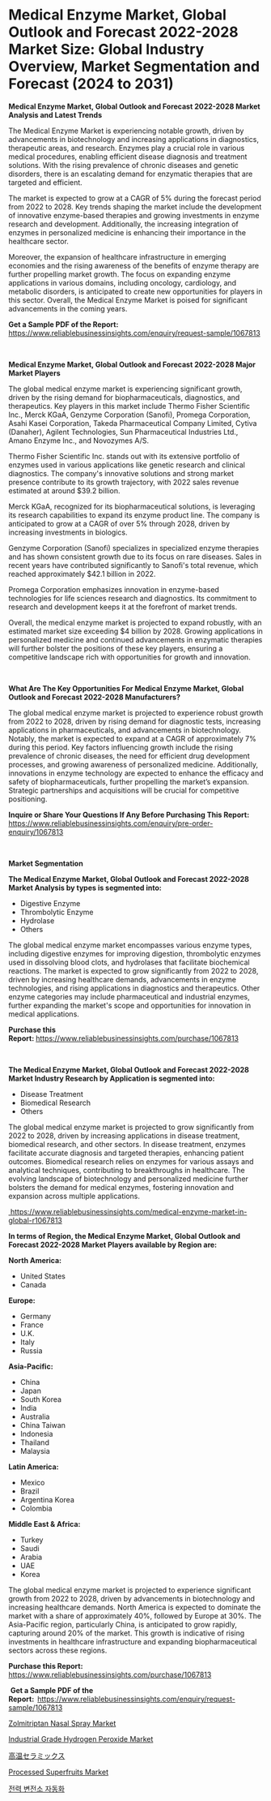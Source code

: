 <p><h1>Medical Enzyme Market, Global Outlook and Forecast 2022-2028 Market Size: Global Industry Overview, Market Segmentation and Forecast (2024 to 2031)</h1></p><p><strong>Medical Enzyme Market, Global Outlook and Forecast 2022-2028 Market Analysis and Latest Trends</strong></p>
<p><p>The Medical Enzyme Market is experiencing notable growth, driven by advancements in biotechnology and increasing applications in diagnostics, therapeutic areas, and research. Enzymes play a crucial role in various medical procedures, enabling efficient disease diagnosis and treatment solutions. With the rising prevalence of chronic diseases and genetic disorders, there is an escalating demand for enzymatic therapies that are targeted and efficient.</p><p>The market is expected to grow at a CAGR of 5% during the forecast period from 2022 to 2028. Key trends shaping the market include the development of innovative enzyme-based therapies and growing investments in enzyme research and development. Additionally, the increasing integration of enzymes in personalized medicine is enhancing their importance in the healthcare sector. </p><p>Moreover, the expansion of healthcare infrastructure in emerging economies and the rising awareness of the benefits of enzyme therapy are further propelling market growth. The focus on expanding enzyme applications in various domains, including oncology, cardiology, and metabolic disorders, is anticipated to create new opportunities for players in this sector. Overall, the Medical Enzyme Market is poised for significant advancements in the coming years.</p></p>
<p><strong>Get a Sample PDF of the Report:&nbsp;</strong> <a href="https://www.reliablebusinessinsights.com/enquiry/request-sample/1067813">https://www.reliablebusinessinsights.com/enquiry/request-sample/1067813</a></p>
<p>&nbsp;</p>
<p><strong>Medical Enzyme Market, Global Outlook and Forecast 2022-2028 Major Market Players</strong></p>
<p><p>The global medical enzyme market is experiencing significant growth, driven by the rising demand for biopharmaceuticals, diagnostics, and therapeutics. Key players in this market include Thermo Fisher Scientific Inc., Merck KGaA, Genzyme Corporation (Sanofi), Promega Corporation, Asahi Kasei Corporation, Takeda Pharmaceutical Company Limited, Cytiva (Danaher), Agilent Technologies, Sun Pharmaceutical Industries Ltd., Amano Enzyme Inc., and Novozymes A/S.</p><p>Thermo Fisher Scientific Inc. stands out with its extensive portfolio of enzymes used in various applications like genetic research and clinical diagnostics. The company's innovative solutions and strong market presence contribute to its growth trajectory, with 2022 sales revenue estimated at around $39.2 billion.</p><p>Merck KGaA, recognized for its biopharmaceutical solutions, is leveraging its research capabilities to expand its enzyme product line. The company is anticipated to grow at a CAGR of over 5% through 2028, driven by increasing investments in biologics.</p><p>Genzyme Corporation (Sanofi) specializes in specialized enzyme therapies and has shown consistent growth due to its focus on rare diseases. Sales in recent years have contributed significantly to Sanofi's total revenue, which reached approximately $42.1 billion in 2022.</p><p>Promega Corporation emphasizes innovation in enzyme-based technologies for life sciences research and diagnostics. Its commitment to research and development keeps it at the forefront of market trends. </p><p>Overall, the medical enzyme market is projected to expand robustly, with an estimated market size exceeding $4 billion by 2028. Growing applications in personalized medicine and continued advancements in enzymatic therapies will further bolster the positions of these key players, ensuring a competitive landscape rich with opportunities for growth and innovation.</p></p>
<p>&nbsp;</p>
<p><strong>What Are The Key Opportunities For Medical Enzyme Market, Global Outlook and Forecast 2022-2028 Manufacturers?</strong></p>
<p><p>The global medical enzyme market is projected to experience robust growth from 2022 to 2028, driven by rising demand for diagnostic tests, increasing applications in pharmaceuticals, and advancements in biotechnology. Notably, the market is expected to expand at a CAGR of approximately 7% during this period. Key factors influencing growth include the rising prevalence of chronic diseases, the need for efficient drug development processes, and growing awareness of personalized medicine. Additionally, innovations in enzyme technology are expected to enhance the efficacy and safety of biopharmaceuticals, further propelling the market’s expansion. Strategic partnerships and acquisitions will be crucial for competitive positioning.</p></p>
<p><strong>Inquire or Share Your Questions If Any Before Purchasing This Report:</strong> <a href="https://www.reliablebusinessinsights.com/enquiry/pre-order-enquiry/1067813">https://www.reliablebusinessinsights.com/enquiry/pre-order-enquiry/1067813</a></p>
<p>&nbsp;</p>
<p><strong>Market Segmentation</strong></p>
<p><strong>The Medical Enzyme Market, Global Outlook and Forecast 2022-2028 Market Analysis by types is segmented into:</strong></p>
<p><ul><li>Digestive Enzyme</li><li>Thrombolytic Enzyme</li><li>Hydrolase</li><li>Others</li></ul></p>
<p><p>The global medical enzyme market encompasses various enzyme types, including digestive enzymes for improving digestion, thrombolytic enzymes used in dissolving blood clots, and hydrolases that facilitate biochemical reactions. The market is expected to grow significantly from 2022 to 2028, driven by increasing healthcare demands, advancements in enzyme technologies, and rising applications in diagnostics and therapeutics. Other enzyme categories may include pharmaceutical and industrial enzymes, further expanding the market's scope and opportunities for innovation in medical applications.</p></p>
<p><strong>Purchase this Report:&nbsp;</strong><a href="https://www.reliablebusinessinsights.com/purchase/1067813">https://www.reliablebusinessinsights.com/purchase/1067813</a></p>
<p>&nbsp;</p>
<p><strong>The Medical Enzyme Market, Global Outlook and Forecast 2022-2028 Market Industry Research by Application is segmented into:</strong></p>
<p><ul><li>Disease Treatment</li><li>Biomedical Research</li><li>Others</li></ul></p>
<p><p>The global medical enzyme market is projected to grow significantly from 2022 to 2028, driven by increasing applications in disease treatment, biomedical research, and other sectors. In disease treatment, enzymes facilitate accurate diagnosis and targeted therapies, enhancing patient outcomes. Biomedical research relies on enzymes for various assays and analytical techniques, contributing to breakthroughs in healthcare. The evolving landscape of biotechnology and personalized medicine further bolsters the demand for medical enzymes, fostering innovation and expansion across multiple applications.</p></p>
<p><a href="https://www.reliablebusinessinsights.com/medical-enzyme-market-in-global-r1067813">&nbsp;https://www.reliablebusinessinsights.com/medical-enzyme-market-in-global-r1067813</a></p>
<p><strong>In terms of Region, the Medical Enzyme Market, Global Outlook and Forecast 2022-2028 Market Players available by Region are:</strong></p>
<p>
    <p> <strong> North America: </strong>
        <ul>
            <li>United States</li>
            <li>Canada</li>
        </ul>
        </p> 
    <p> <strong> Europe: </strong>
        <ul>
            <li>Germany</li>
            <li>France</li>
            <li>U.K.</li>
            <li>Italy</li>
            <li>Russia</li>
        </ul>
        </p> 
    <p> <strong> Asia-Pacific: </strong>
        <ul>
            <li>China</li>
            <li>Japan</li>
            <li>South Korea</li>
            <li>India</li>
            <li>Australia</li>
            <li>China Taiwan</li>
            <li>Indonesia</li>
            <li>Thailand</li>
            <li>Malaysia</li>
        </ul>
        </p> 
    <p> <strong> Latin America: </strong>
        <ul>
            <li>Mexico</li>
            <li>Brazil</li>
            <li>Argentina Korea</li>
            <li>Colombia</li>
        </ul>
        </p> 
    <p> <strong> Middle East & Africa: </strong>
        <ul>
            <li>Turkey</li>
            <li>Saudi</li>
            <li>Arabia</li>
            <li>UAE</li>
            <li>Korea</li>
        </ul>
    </p>
    </p>
<p><p>The global medical enzyme market is projected to experience significant growth from 2022 to 2028, driven by advancements in biotechnology and increasing healthcare demands. North America is expected to dominate the market with a share of approximately 40%, followed by Europe at 30%. The Asia-Pacific region, particularly China, is anticipated to grow rapidly, capturing around 20% of the market. This growth is indicative of rising investments in healthcare infrastructure and expanding biopharmaceutical sectors across these regions.</p></p>
<p><strong>Purchase this Report: </strong><a href="https://www.reliablebusinessinsights.com/purchase/1067813">https://www.reliablebusinessinsights.com/purchase/1067813</a></p>
<p>&nbsp;<strong>Get a Sample PDF of the Report:&nbsp;&nbsp;</strong><a href="https://www.reliablebusinessinsights.com/enquiry/request-sample/1067813">https://www.reliablebusinessinsights.com/enquiry/request-sample/1067813</a></p>
<p><strong></strong></p>
<p><p><a href="https://www.linkedin.com/pulse/zolmitriptan-nasal-spray-market-size-share-growth-analysis-type-46a2f?trackingId=kfnqgJpLRv2z2Jh3cCuxcw%3D%3D">Zolmitriptan Nasal Spray Market</a></p><p><a href="https://issuu.com/reportprime-2/docs/industrial-grade-hydrogen-peroxide-_378d86fac9f28e">Industrial Grade Hydrogen Peroxide Market</a></p><p><a href="https://medium.com/@grarrity46/2024%E5%B9%B4%E3%81%8B%E3%82%892031%E5%B9%B4%E3%81%BE%E3%81%A7%E3%81%AE%E9%AB%98%E6%B8%A9%E8%80%90%E6%80%A7%E3%82%BB%E3%83%A9%E3%83%9F%E3%83%83%E3%82%AF%E3%82%B9%E5%B8%82%E5%A0%B4%E3%81%AE%E6%88%90%E9%95%B7%E8%A6%8B%E9%80%9A%E3%81%97%E3%81%AF-%E5%B8%82%E5%A0%B4%E3%81%AE%E3%83%88%E3%83%AC%E3%83%B3%E3%83%89%E5%88%86%E6%9E%90%E3%81%AB%E3%82%88%E3%82%8A-14-1-%E3%81%AE%E5%B9%B4%E9%96%93%E6%88%90%E9%95%B7%E7%8E%87-cagr-%E3%81%A7%E6%8E%A8%E5%AE%9A%E3%81%95%E3%82%8C%E3%81%A6%E3%81%8A%E3%82%8A-%E5%BF%9C%E7%94%A8-%E5%9C%B0%E5%9F%9F%E5%88%A5%E3%81%AE%E8%A6%8B%E9%80%9A%E3%81%97%E3%81%A8%E5%8F%8E%E7%9B%8A%E3%81%AB%E7%84%A6%E7%82%B9%E3%82%92%E5%BD%93%E3%81%A6%E3%81%A6%E3%81%84%E3%81%BE%E3%81%99-b63055fad314">高温セラミックス</a></p><p><a href="https://medium.com/@teguhbavarian07_99894/global-processed-superfruits-market-trends-and-innovations-a-forward-looking-analysis-2024-5caf4916be6f">Processed Superfruits Market</a></p><p><a href="https://medium.com/@anita28yomishoe/%EC%A0%84%EB%A0%A5-%EB%B3%80%EC%A0%84%EC%86%8C-%EC%9E%90%EB%8F%99%ED%99%94-%EC%8B%9C%EC%9E%A5%EC%9D%98-%EC%8B%A0%ED%9D%A5-%ED%8A%B8%EB%A0%8C%EB%93%9C-2024%EB%85%84%EB%B6%80%ED%84%B0-2031%EB%85%84%EA%B9%8C%EC%A7%80%EC%9D%98-%EA%B8%80%EB%A1%9C%EB%B2%8C-%EC%A0%84%EB%A7%9D%EA%B3%BC-%EB%AF%B8%EB%9E%98-%EC%A0%84%EB%A7%9D-76d07908b4f5">전력 변전소 자동화</a></p></p>